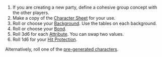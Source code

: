 
1. If you are creating a new party, define a cohesive group concept with the other players.
1. Make a copy of the [Character Sheet](https://raw.githubusercontent.com/terra-campaigns/degenesis.test/refs/heads/main/systems/template_pc.md) for your use.
2. Roll or choose your [Background](#backgrounds). Use the tables on each background.
3. Roll or choose your [Bond](#bonds).
4. Roll 3d6 for each [Attribute](#attributes). You can swap two values.
5. Roll 1d6 for your [Hit Protection](#hit-protection).

Alternatively, roll one of the [pre-generated characters](pregens/).
